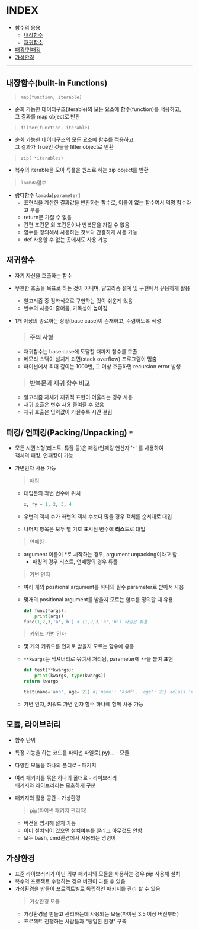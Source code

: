 # INDEX

* 함수의 응용
  * [내장함수](#내장함수built-in-functions)
  * [재귀함수](#재귀함수)
* [패킹/언패킹](#패킹-언패킹packingunpacking)
* [가상환경](#가상환경)

---

## 내장함수(built-in Functions)

> ``map(function, iterable)``

* 순회 가능한 데이터구조(iterable)의 모든 요소에 함수(function)를 적용하고,  
그 결과를 map object로 반환

> `filter(function, iterable)`

* 순회 가능한 데이터구조의 모든 요소에 함수를 적용하고,  
그 결과가 True인 것들을 filter object로 반환

> `zip( *iterables)`

* 복수의 iterable을 모아 튜플을 원소로 하는 zip object를 반환

> `lambda`함수

* 람다함수 `lambda[parameter]`
  * 표현식을 계산한 결과값을 반환하는 함수로, 이름이 없는 함수여서 익명 함수라고 부름
  * return문 가질 수 없음
  * 간편 조건문 외 조건문이나 반복문을 가질 수 없음
  * 함수를 정의해서 사용하는 것보다 간결하게 사용 가능
  * def 사용할 수 없는 곳에서도 사용 가능

## **재귀함수**

* 자기 자신을 호출하는 함수
* 무한한 호출을 목표로 하는 것이 아니며, 알고리즘 설계 및 구현에서 유용하게 활용
  * 알고리즘 중 점화식으로 구현하는 것이 쉬운게 있음
  * 변수의 사용이 줄어듬, 가독성이 높아짐
* 1개 이상의 종료하는 상황(base case)이 존재하고, 수렴하도록 작성

  > ### 주의 사항

  * 재귀함수는 base case에 도달할 때까지 함수를 호출
  * 메모리 스택이 넘치게 되면(stack overflow) 프로그램이 멈춤
  * 파이썬에서 최대 깊이는 1000번, 그 이상 호출하면 recursion error 발생

  > ### 반복문과 재귀 함수 비교

  * 알고리즘 자체가 재귀적 표현이 어울리는 경우 사용
  * 재귀 호출은 변수 사용 줄여줄 수 있음
  * 재귀 호출은 입력값이 커질수록 시간 걸림

## 패킹/ 언패킹(Packing/Unpacking) `*`

* 모든 시퀀스형(리스트, 튜플 등)은 패킹/언패킹 연산자 '`*`' 를 사용하여  
객체의 패킹, 언패킹이 가능
* 가변인자 사용 가능

  > 패킹
  * 대입문의 좌변 변수에 위치

    ```python
    x, *y = 1, 2, 3, 4
    ```

  * 우변의 객체 수가 좌변의 객체 수보다 많을 경우 객체를 순서대로 대입
  * 나머지 항목은 모두 별 기호 표시된 변수에 **리스트**로 대입

  > 언패킹

  * argument 이름이 *로 시작하는 경우, argument unpacking이라고 함
    * 패킹의 경우 리스트, 언패킹의 경우 튜플
  
  > 가변 인자
  * 여러 개의 positional argument를 하나의 필수 parameter로 받아서 사용
  * 몇개의 positional argument를 받을지 모르는 함수를 정의할 때 유용

    ```python
    def func(*args):
        print(args) 
    func(1,2,3,'a','b') # (1,2,3,'a','b') 타입은 튜플
    ```

  > 키워드 가변 인자
  * 몇 개의 키워드를 인자로 받을지 모르는 함수에 유용
  * `**kwargs`는 딕셔너리로 묶여서 처리됨, parameter에 `**`을 붙여 표현

    ```python
    def test(**kwargs):
        print(kwargs, type(kwargs))
    return kwargs

    test(name='ann', age= 21) #{'name': 'asdf', 'age': 21} <class 'dict'>
    ```

  * 가변 인자, 키워드 가변 인자 함수 하나에 함께 사용 가능

## 모듈, 라이브러리

* 함수 단위
* 특정 기능을 하는 코드를 파이썬 파일로(.py)... - 모듈
* 다양한 모듈을 하나의 폴더로 - 패키지
* 여러 패키지를 묶은 하나의 폴더로 - 라이브러리  
패키지와 라이브러리는 모호하게 구분
* 패키지의 활용 공간 - 가상환경

  > pip(파이썬 패키지 관리자)
  * 버전을 명시해 설치 가능
  * 이미 설치되어 있으면 설치여부를 알리고 아무것도 안함
  * 모두 bash, cmd환경에서 사용되는 명령어

## 가상환경

* 표준 라이브러리가 아닌 외부 패키지와 모듈을 사용하는 경우 pip 사용해 설치
* 복수의 프로젝트 수행하는 경우 버전이 다를 수 있음
* 가상환경을 만들어 프로젝트별로 독립적인 패키지를 관리 할 수 있음
  > 가상환경 모듈
  * 가상환경을 만들고 관리하는데 사용되는 모듈(파이썬 3.5 이상 버전부터)
  * 프로젝트 진행하는 사람들과 "동일한 환경" 구축
